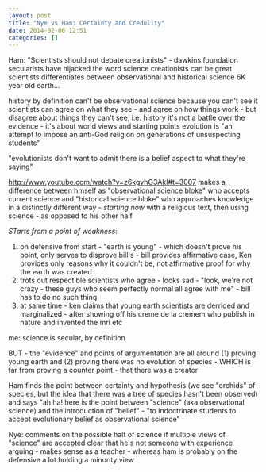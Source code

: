 ```yaml
---
layout: post
title: "Nye vs Ham: Certainty and Credulity"
date: 2014-02-06 12:51
categories: []
---
```


Ham:
"Scientists should not debate creationists" - dawkins foundation
secularists have hijacked the word science
creationists can be great scientists
differentiates between observational and historical science
6K year old earth...

history by definition can't be observational science because you can't see it
scientists can agree on what they see - and agree on how things work - but disagree about things they can't see, i.e. history
it's not a battle over the evidence - it's about world views and starting points
evolution is "an attempt to impose an anti-God religion on generations of unsuspecting students"

"evolutionists don't want to admit there is a belief aspect to what they're saying"


http://www.youtube.com/watch?v=z6kgvhG3AkI#t=3007
makes a difference between hmself as "observational science bloke" who accepts current science and "historical science bloke" who approaches knowledge in a distinctly different way - *starting now* with a religious text, then using science - as opposed to his other half


*STarts from a point of weakness*:
1) on defensive from start - "earth is young" - which doesn't prove his point, only serves to disprove bill's - bill provides affirmative case, Ken provides only reasons why it couldn't be, not affirmative proof for why the earth was created
2) trots out respectible scientists who agree - looks sad - "look, we're not crazy - these guys who seem perfectly normal all agree with me" - bill has to do no such thing
3) at same time - ken claims that young earth scientists are derrided and marginalized - after showing off his creme de la cremem who publish in nature and invented the mri etc

me:
science is secular, by definition

BUT - the "evidence" and points of argumentation are all around (1) proving young earth and (2) proving there was no evolution of species - WHICH is far from proving a counter point - that there was a creator

Ham finds the point between certainty and hypothesis (we see "orchids" of species, but the idea that there was a tree of species hasn't been observed) and says "ah ha! here is the point between "science" (aka observational science) and the introduction of "belief" - "to indoctrinate students to accept evolutionary belief as observational science"

Nye:
comments on the possible halt of science if multiple views of "science" are accepted
clear that he's not someone with experience arguing - makes sense as a teacher - whereas ham is probably on the defensive a lot holding a minority view


